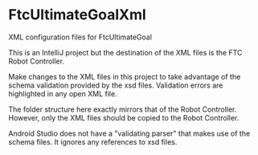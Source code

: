 # FtcUltimateGoalXml
XML configuration files for FtcUltimateGoal

This is an IntelliJ project but the destination
of the XML files is the FTC Robot Controller.

Make changes to the XML files in this project
to take advantage of the schema validation
provided by the xsd files. Validation errors
are highlighted in any open XML file.

The folder structure here exactly mirrors that
of the Robot Controller. However, only the XML
files should be copied to the Robot Controller.

Android Studio does not have a "validating
parser" that makes use of the schema files.
It ignores any references to xsd files.
